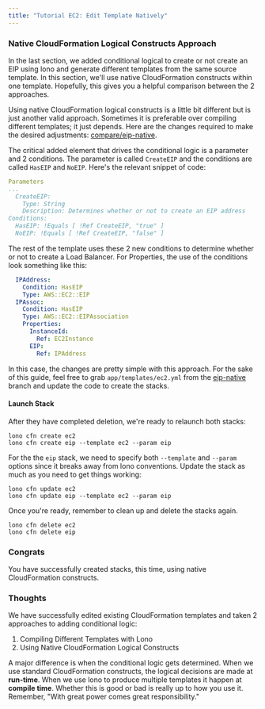 ```yaml
---
title: "Tutorial EC2: Edit Template Natively"
---
```


### Native CloudFormation Logical Constructs Approach

In the last section, we added conditional logical to create or not create an EIP using lono and generate different templates from the same source template. In this section, we'll use native CloudFormation constructs within one template. Hopefully, this gives you a helpful comparison between the 2 approaches.

Using native CloudFormation logical constructs is a little bit different but is just another valid approach. Sometimes it is preferable over compiling different templates; it just depends.  Here are the changes required to make the desired adjustments: [compare/eip-native](https://github.com/tongueroo/lono-tutorial-ec2/compare/eip-native).

The critical added element that drives the conditional logic is a parameter and 2 conditions.  The parameter is called `CreateEIP` and the conditions are called `HasEIP` and `NoEIP`. Here's the relevant snippet of code:


```yaml
Parameters
...
  CreateEIP:
    Type: String
    Description: Determines whether or not to create an EIP address
Conditions:
  HasEIP: !Equals [ !Ref CreateEIP, "true" ]
  NoEIP: !Equals [ !Ref CreateEIP, "false" ]
```

The rest of the template uses these 2 new conditions to determine whether or not to create a Load Balancer.  For Properties, the use of the conditions look something like this:

```yaml
  IPAddress:
    Condition: HasEIP
    Type: AWS::EC2::EIP
  IPAssoc:
    Condition: HasEIP
    Type: AWS::EC2::EIPAssociation
    Properties:
      InstanceId:
        Ref: EC2Instance
      EIP:
        Ref: IPAddress
```

In this case, the changes are pretty simple with this approach.  For the sake of this guide, feel free to grab `app/templates/ec2.yml` from the [eip-native](https://github.com/tongueroo/lono-tutorial-ec2/blob/eip-native/app/templates/ec2.yml) branch and update the code to create the stacks.

#### Launch Stack

After they have completed deletion, we're ready to relaunch both stacks:

```
lono cfn create ec2
lono cfn create eip --template ec2 --param eip
```

For the the `eip` stack, we need to specify both `--template` and `--param` options since it breaks away from lono conventions.  Update the stack as much as you need to get things working:

```
lono cfn update ec2
lono cfn update eip --template ec2 --param eip
```

Once you're ready, remember to clean up and delete the stacks again.

```
lono cfn delete ec2
lono cfn delete eip
```

### Congrats

You have successfully created stacks, this time, using native CloudFormation constructs.

### Thoughts

We have successfully edited existing CloudFormation templates and taken 2 approaches to adding conditional logic:

1. Compiling Different Templates with Lono
2. Using Native CloudFormation Logical Constructs

A major difference is when the conditional logic gets determined. When we use standard CloudFormation constructs, the logical decisions are made at **run-time**. When we use lono to produce multiple templates it happen at **compile time**.  Whether this is good or bad is really up to how you use it. Remember, "With great power comes great responsibility."
